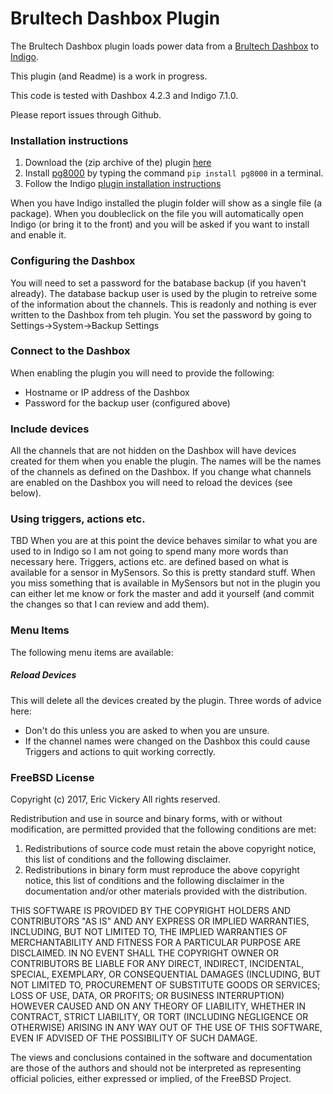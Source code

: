 Brultech Dashbox Plugin
=======================
The Brultech Dashbox plugin loads power data from a [Brultech Dashbox](http://www.brultech.com) to [Indigo](http://www.perceptiveautomation.com).

This plugin (and Readme) is a work in progress.

This code is tested with Dashbox 4.2.3 and Indigo 7.1.0.

Please report issues through Github.

### Installation instructions
1. Download the (zip archive of the) plugin [here](https://github.com/eric-vickery/indigo-dashbox/releases)
2. Install [pg8000](https://github.com/mfenniak/pg8000) by typing the command `pip install pg8000` in a terminal.
3. Follow the Indigo [plugin installation instructions](http://wiki.indigodomo.com/doku.php?id=indigo_7_documentation:getting_started#installing_plugins_configuring_plugin_settings_permanently_removing_plugins)

When you have Indigo installed the plugin folder will show as a single file (a package).
When you doubleclick on the file you will automatically open Indigo (or bring it to the front) and you will be asked if you want to install and enable it.

### Configuring the Dashbox
You will need to set a password for the batabase backup (if you haven't already). The database backup user is used by the plugin to retreive some of the information about the channels. This is readonly and nothing is ever written to the Dashbox from teh plugin. You set the password by going to Settings->System->Backup Settings

### Connect to the Dashbox
When enabling the plugin you will need to provide the following:
* Hostname or IP address of the Dashbox
* Password for the backup user (configured above)

### Include devices
All the channels that are not hidden on the Dashbox will have devices created for them when you enable the plugin. The names will be the names of the channels as defined on the Dashbox. If you change what channels are enabled on the Dashbox you will need to reload the devices (see below).

### Using triggers, actions etc.
TBD
When you are at this point the device behaves similar to what you are used to in Indigo so I am not going to spend many more words than necessary here. Triggers, actions etc. are defined based on what is available for a sensor in MySensors. So this is pretty standard stuff. When you miss something that is available in MySensors but not in the plugin you can either let me know or fork the master and add it yourself (and commit the changes so that I can review and add them).

### Menu Items
The following menu items are available:

##### Reload Devices
This will delete all the devices created by the plugin.
Three words of advice here:
* Don't do this unless you are asked to when you are unsure.
* If the channel names were changed on the Dashbox this could cause Triggers and actions to quit working correctly.

### FreeBSD License
Copyright (c) 2017, Eric Vickery
All rights reserved.

Redistribution and use in source and binary forms, with or without
modification, are permitted provided that the following conditions are met:

1. Redistributions of source code must retain the above copyright notice, this
   list of conditions and the following disclaimer.
2. Redistributions in binary form must reproduce the above copyright notice,
   this list of conditions and the following disclaimer in the documentation
   and/or other materials provided with the distribution.

THIS SOFTWARE IS PROVIDED BY THE COPYRIGHT HOLDERS AND CONTRIBUTORS "AS IS" AND
ANY EXPRESS OR IMPLIED WARRANTIES, INCLUDING, BUT NOT LIMITED TO, THE IMPLIED
WARRANTIES OF MERCHANTABILITY AND FITNESS FOR A PARTICULAR PURPOSE ARE
DISCLAIMED. IN NO EVENT SHALL THE COPYRIGHT OWNER OR CONTRIBUTORS BE LIABLE FOR
ANY DIRECT, INDIRECT, INCIDENTAL, SPECIAL, EXEMPLARY, OR CONSEQUENTIAL DAMAGES
(INCLUDING, BUT NOT LIMITED TO, PROCUREMENT OF SUBSTITUTE GOODS OR SERVICES;
LOSS OF USE, DATA, OR PROFITS; OR BUSINESS INTERRUPTION) HOWEVER CAUSED AND
ON ANY THEORY OF LIABILITY, WHETHER IN CONTRACT, STRICT LIABILITY, OR TORT
(INCLUDING NEGLIGENCE OR OTHERWISE) ARISING IN ANY WAY OUT OF THE USE OF THIS
SOFTWARE, EVEN IF ADVISED OF THE POSSIBILITY OF SUCH DAMAGE.

The views and conclusions contained in the software and documentation are those
of the authors and should not be interpreted as representing official policies,
either expressed or implied, of the FreeBSD Project.